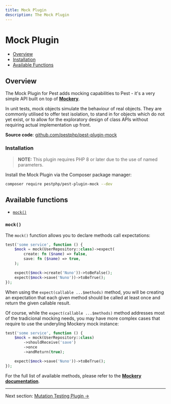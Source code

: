 ```yaml
---
title: Mock Plugin
description: The Mock Plugin
---
```


# Mock Plugin

- [Overview](#overview)
- [Installation](#installation)
- [Available Functions](#available-functions)

<a name="overview"></a>
## Overview

The Mock Plugin for Pest adds mocking capabilities to Pest - it's a very simple API built on top of **[Mockery](https://github.com/mockery/mockery)**.

In unit tests, mock objects simulate the behaviour of real objects. They are commonly utilised to offer test isolation, to stand in for objects which do not yet exist, or to allow for the exploratory design of class APIs without requiring actual implementation up front.

**Source code**: [github.com/pestphp/pest-plugin-mock](https://github.com/pestphp/pest-plugin-mock)

<a name="installation"></a>
### Installation

> **NOTE:** This plugin requires PHP 8 or later due to the use of named parameters.

Install the Mock Plugin via the Composer package manager:

```bash
composer require pestphp/pest-plugin-mock --dev
```

<a name="available-functions"></a>
## Available functions

<div class="collection-method-list" markdown="1">

- [`mock()`](#mock)

</div>

<a name="mock"></a>
### `mock()`

The `mock()` function allows you to declare methods call expectations:

```php
test('some service', function () {
    $mock = mock(UserRepository::class)->expect(
        create: fn ($name) => false,
        save: fn ($name) => true,
    );

    expect($mock->create('Nuno'))->toBeFalse();
    expect($mock->save('Nuno'))->toBeTrue();
});
```

When using the `expect(callable ...$methods)` method, you will be creating an expectation that each given method should be called at least once and return the given callable result.

Of course, while the `expect(callable ...$methods)` method addresses most of the tradicional mocking needs, you may have more complex cases that require to use the underyling Mockery mock instance:

```php
test('some service', function () {
    $mock = mock(UserRepository::class)
        ->shouldReceive('save')
        ->once
        ->andReturn(true);

    expect($mock->save('Nuno'))->toBeTrue();
});
```

For the full list of available methods, please refer to the **[Mockery documentation](http://docs.mockery.io/en/latest/)**.

---

Next section: [Mutation Testing Plugin →](/docs/plugins/mutation-testing)
